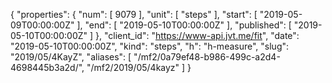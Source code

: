 {
  "properties": {
    "num": [
      9079
    ],
    "unit": [
      "steps"
    ],
    "start": [
      "2019-05-09T00:00:00Z"
    ],
    "end": [
      "2019-05-10T00:00:00Z"
    ],
    "published": [
      "2019-05-10T00:00:00Z"
    ]
  },
  "client_id": "https://www-api.jvt.me/fit",
  "date": "2019-05-10T00:00:00Z",
  "kind": "steps",
  "h": "h-measure",
  "slug": "2019/05/4KayZ",
  "aliases": [
    "/mf2/0a79ef48-b986-499c-a2d4-4698445b3a2d/",
    "/mf2/2019/05/4kayz"
  ]
}
